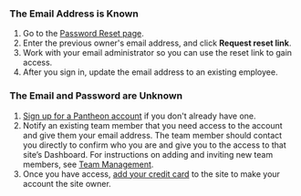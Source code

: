 <h3 id="email-known">The Email Address is Known</h3>
<ol>
  <li>Go to the <a href="https://dashboard.pantheon.io/reset-password" class="external">Password Reset page</a>.
  <li>Enter the previous owner's email address, and click <strong>Request reset link</strong>.
  <li>Work with your email administrator so you can use the reset link to gain access.
  <li>After you sign in, update the email address to an existing employee.
</ol>

<h3 id="email-unknown">The Email and Password are Unknown</h3>
<ol>
  <li><a href="https://dashboard.pantheon.io/register" class="external">Sign up for a Pantheon account</a> if you don't already have one.
  <li>Notify an existing team member that you need access to the account and give them your email address. The team member should contact you directly to confirm who you are and give you to the access to that site’s Dashboard. For instructions on adding and inviting new team members, see <a href="/docs/team-management/" data-proofer-ignore>Team Management</a>.
  <li>Once you have access, <a href="/docs/site-billing#add-new-credit-card" data-proofer-ignore>add your credit card</a> to the site to make your account the site owner.
</ol>
